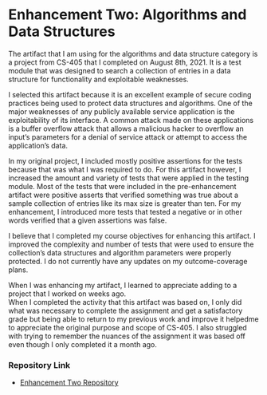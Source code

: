 # **Enhancement Two: Algorithms and Data Structures**

The artifact that I am using for the algorithms and data structure category is a project from CS-405 
that I completed on August 8th, 2021. It is a test module that was designed to search a collection of 
entries in a data structure for functionality and exploitable weaknesses. 

I selected this artifact because it is an excellent example of secure coding practices being used to 
protect data structures and algorithms.  One of the major weaknesses of any publicly available service 
application is the exploitability of its interface.  A common attack made on these applications is a 
buffer overflow attack that allows a malicious hacker to overflow an input’s parameters for a denial of 
service attack or attempt to access the application’s data.  

In my original project, I included mostly positive assertions for the tests because that was what I was 
required to do.  For this artifact however, I increased the amount and variety of tests that were applied
in the testing module.  Most of the tests that were included in the pre-enhancement artifact were positive
asserts that verified something was true about a sample collection of entries like its max size is greater 
than ten.  For my enhancement, I introduced more tests that tested a negative or in other words verified 
that a given assertions was false.  

I believe that I completed my course objectives for enhancing this artifact.  I improved the complexity and
number of tests that were used to ensure the collection’s data structures and algorithm parameters were 
properly protected. I do not currently have any updates on my outcome-coverage plans. 

When I was enhancing my artifact, I learned to appreciate adding to a project that I worked on weeks ago.  
When I completed the activity that this artifact was based on, I only did what was necessary to complete 
the assignment and get a satisfactory grade but being able to return to my previous work and improve it 
helpedme to appreciate the original purpose and scope of CS-405. I also struggled with trying to remember 
the nuances of the assignment it was based off even though I only completed it a month ago.  

### **Repository Link**

- [Enhancement Two Repository](https://github.com/BrettSoden/EnhancementTwo-Algorithms-and-Data-Structure)
